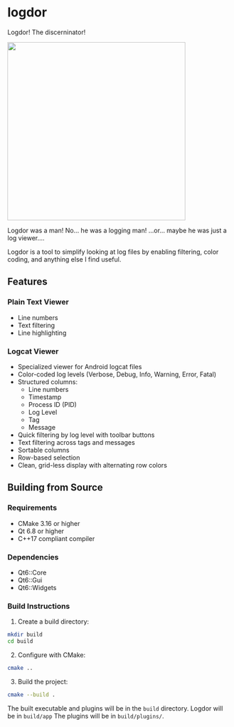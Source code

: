 # logdor
Logdor! The discerninator!

<img src="https://user-images.githubusercontent.com/5616068/173696819-3d5ffdcf-5578-474b-8568-0ea793729328.png" height="400">

Logdor was a man! No... he was a logging man! ...or... maybe he was just a log viewer....

Logdor is a tool to simplify looking at log files by enabling filtering, color coding, and anything else I find useful.

## Features

### Plain Text Viewer
- Line numbers
- Text filtering
- Line highlighting

### Logcat Viewer
- Specialized viewer for Android logcat files
- Color-coded log levels (Verbose, Debug, Info, Warning, Error, Fatal)
- Structured columns:
  - Line numbers
  - Timestamp
  - Process ID (PID)
  - Log Level
  - Tag
  - Message
- Quick filtering by log level with toolbar buttons
- Text filtering across tags and messages
- Sortable columns
- Row-based selection
- Clean, grid-less display with alternating row colors

## Building from Source

### Requirements
- CMake 3.16 or higher
- Qt 6.8 or higher
- C++17 compliant compiler

### Dependencies
- Qt6::Core
- Qt6::Gui
- Qt6::Widgets

### Build Instructions

1. Create a build directory:
```bash
mkdir build
cd build
```

2. Configure with CMake:
```bash
cmake ..
```

3. Build the project:
```bash
cmake --build .
```

The built executable and plugins will be in the `build` directory. Logdor will be in `build/app`
The plugins will be in `build/plugins/`.
